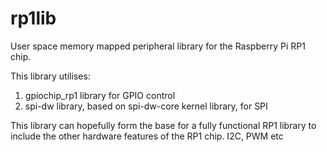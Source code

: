 # rp1lib

User space memory mapped peripheral library for the Raspberry Pi RP1 chip.

This library utilises:

1. gpiochip_rp1 library for GPIO control
2. spi-dw library, based on spi-dw-core kernel library, for SPI

This library can hopefully form the base for a fully functional RP1 library to include the other hardware features of the RP1 chip. I2C, PWM etc

